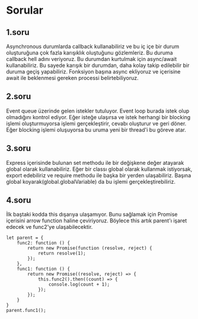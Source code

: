 # Sorular

## 1.soru

Asynchronous durumlarda callback kullanabiliriz ve bu iç içe bir durum oluşturuğuna çok fazla karışıklık oluştuğunu gözlemleriz. Bu duruma callback hell adını veriyoruz. Bu durumdan kurtulmak için async/await kullanabiliriz. Bu sayede karışık bir durumdan, daha kolay takip edilebilir bir duruma geçiş yapabiliriz. Fonksiyon başına async ekliyoruz ve içerisine await ile beklenmesi gereken processi belirtebiliyoruz.

## 2.soru

Event queue üzerinde gelen istekler tutuluyor. Event loop burada istek olup olmadığını kontrol ediyor. Eğer isteğe ulaşırsa ve istek herhangi bir blocking işlemi oluşturmuyorsa işlemi gerçekleştirir, cevabı oluşturur ve geri döner. Eğer blocking işlemi oluşuyorsa bu uruma yeni bir thread'i bu göreve atar. 

## 3.soru

Express içerisinde bulunan set methodu ile bir değişkene değer atayarak global olarak kullanabiliriz. Eğer bir classı global olarak kullanmak istiyorsak, export edebiliriz ve require methodu ile başka bir yerden ulaşabiliriz. Başına global koyarak(global.globalVariable) da bu işlemi gerçekleştirebiliriz.

## 4.soru

İlk baştaki kodda this dışarıya ulaşamıyor. Bunu sağlamak için Promise içerisini arrow function haline çeviriyoruz. Böylece this artık parent'ı işaret edecek ve func2'ye ulaşabilecektir.

```
let parent = {
    func2: function () {
        return new Promise(function (resolve, reject) {
            return resolve(1);
        });
    },
    func1: function () {
        return new Promise((resolve, reject) => {
            this.func2().then((count) => {
                console.log(count + 1);
            });
        });
    }
}
parent.func1();

```
